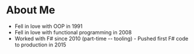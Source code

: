 # About Me

* Fell in love with OOP in 1991
* Fell in love with functional programming in 2008
* Worked with F# since 2010 (part-time -- tooling) - Pushed first F# code to production in 2015
